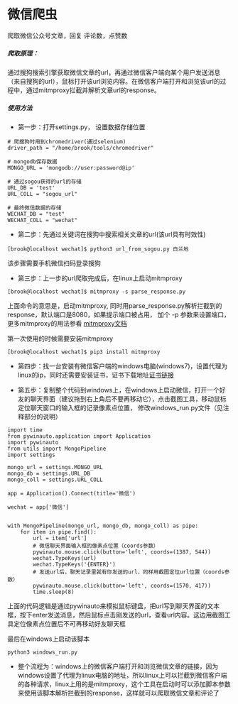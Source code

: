 # 微信爬虫

爬取微信公众号文章，回复 评论数，点赞数

##### **爬取原理**：

​    通过搜狗搜索引擎获取微信文章的url，再通过微信客户端向某个用户发送消息（来自搜狗的url），鼠标打开该url浏览内容。在微信客户端打开和浏览该url的过程中，通过mitmproxy拦截并解析文章url的response。

##### 使用方法

- 第一步：打开settings.py， 设置数据存储位置

```
# 爬搜狗时用到chromedriver(通过selenium)
driver_path = "/home/brook/tools/chromedriver"

# mongodb保存数据
MONGO_URL = 'mongodb://user:password@ip'

# 通过sogou获得的url的存储
URL_DB = 'test'
URL_COLL = "sogou_url"

# 最终微信数据的存储
WECHAT_DB = "test"
WECHAT_COLL = "wechat"
```



- 第二步：先通过关键词在搜狗中搜索相关文章的url(该url具有时效性)

```
[brook@localhost wechat]$ python3 url_from_sogou.py 白兰地
```

该步骤需要手机微信扫码登录搜狗

- 第三步：上一步的url爬取完成后，在linux上启动mitmproxy

```
[brook@localhost wechat]$ mitmproxy -s parse_response.py
```

上面命令的意思是，启动mitmproxy, 同时用parse_response.py解析拦截到的response，默认端口是8080，如果提示端口被占用， 加个 -p 参数来设置端口， 更多mitmproxy的用法参看 [mitmproxy文档](https://docs.mitmproxy.org/stable/)

  第一次使用的时候需要安装mitmproxy

```
[brook@localhost wechat]$ pip3 install mitmproxy
```

- 第四步：找一台安装有微信客户端的windows电脑(windows7)，设置代理为linux的ip，同时还需要安装证书，证书下载地址[证书链接](http://mitm.it/)

- 第五步：复制整个代码到windows上，在windows上启动微信，打开一个好友的聊天界面（建议拖到右上角后不要再移动它），点击截图工具，移动鼠标定位聊天窗口的输入框的记录像素点位置， 修改windows_run.py文件（见注释部分的说明）

```
import time
from pywinauto.application import Application
import pywinauto
from utils import MongoPipeline
import settings
 
mongo_url = settings.MONGO_URL
mongo_db = settings.URL_DB
mongo_coll = settings.URL_COLL

app = Application().Connect(title='微信')

wechat = app['微信']

  
with MongoPipeline(mongo_url, mongo_db, mongo_coll) as pipe:
    for item in pipe.find():
        url = item['url']
        # 微信聊天界面输入框的像素点位置（coords参数）
        pywinauto.mouse.click(button='left', coords=(1387, 544))
        wechat.TypeKeys(url)
        wechat.TypeKeys('{ENTER}')
        # 发送url后，聊天记录里就有你发送的url，同样用截图定位url位置（coords参数）
        pywinauto.mouse.click(button='left', coords=(1570, 417))
        time.sleep(8)
```

上面的代码逻辑是通过pywinauto来模拟鼠标键盘，把url写到聊天界面的文本框，按下enter发送消息，然后鼠标点击刚发送的url，查看url内容。这边用截图工具定位像素点位置后不可再移动好友聊天框

最后在windows上启动该脚本

```
python3 windows_run.py
```

- 整个流程为：windows上的微信客户端打开和浏览微信文章的链接，因为windows设置了代理为linux电脑的地址，所以linux上可以拦截到微信客户端的各种请求，linux上用的是mitmproxy，这个工具在启动时可以添加脚本参数来使用该脚本解析拦截到的response，这样就可以爬取微信文章和评论了
